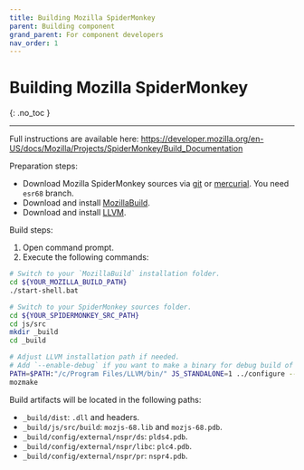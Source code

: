 ```yaml
---
title: Building Mozilla SpiderMonkey
parent: Building component
grand_parent: For component developers
nav_order: 1
---
```


# Building Mozilla SpiderMonkey
{: .no_toc }

---

Full instructions are available here: https://developer.mozilla.org/en-US/docs/Mozilla/Projects/SpiderMonkey/Build_Documentation

Preparation steps:
 - Download Mozilla SpiderMonkey sources via [git](https://github.com/mozilla/gecko-dev/tree/esr60) or [mercurial](https://hg.mozilla.org/mozilla-central). You need `esr68` branch.
 - Download and install [MozillaBuild](https://developer.mozilla.org/en-US/docs/Mozilla/Developer_guide/Build_Instructions/Windows_Prerequisites#Required_tools).
 - Download and install [LLVM](https://releases.llvm.org/download.html).

Build steps:
1. Open command prompt.
1. Execute the following commands:

~~~bash
# Switch to your `MozillaBuild` installation folder.
cd ${YOUR_MOZILLA_BUILD_PATH}
./start-shell.bat

# Switch to your SpiderMonkey sources folder.
cd ${YOUR_SPIDERMONKEY_SRC_PATH}
cd js/src
mkdir _build
cd _build

# Adjust LLVM installation path if needed.
# Add `--enable-debug` if you want to make a binary for debug build of SMP.
PATH=$PATH:"/c/Program Files/LLVM/bin/" JS_STANDALONE=1 ../configure --enable-nspr-build --disable-jemalloc --disable-js-shell --disable-tests --target=i686-pc-mingw32 --host=i686-pc-mingw32 --with-libclang-path="C:/Program Files/LLVM/bin" --with-clang-path="C:/Program Files/LLVM/bin/clang.exe"
mozmake
~~~
Build artifacts will be located in the following paths:
  - `_build/dist`: `.dll` and headers.
  - `_build/js/src/build`: `mozjs-68.lib` and `mozjs-68.pdb`.
  - `_build/config/external/nspr/ds`: `plds4.pdb`.
  - `_build/config/external/nspr/libc`: `plc4.pdb`.
  - `_build/config/external/nspr/pr`: `nspr4.pdb`.